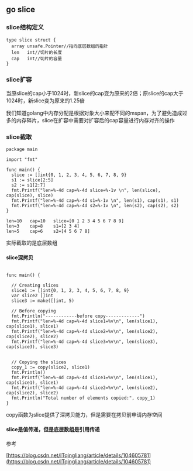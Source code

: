 ## go slice



### slice结构定义

```
type slice struct {
  array unsafe.Pointer//指向底层数组的指针
  len   int//切片的长度
  cap   int//切片的容量
}
```

### slice扩容

当原slice的cap小于1024时，新slice的cap变为原来的2倍；原slice的cap大于1024时，新slice变为原来的1.25倍

我们知道golang中内存分配是根据对象大小来配不同的mspan，为了避免造成过多的内存碎片，slice在扩容中需要对扩容后的cap容量进行内存对齐的操作



### slice截取

```
package main

import "fmt"

func main() {
  slice := []int{0, 1, 2, 3, 4, 5, 6, 7, 8, 9}
  s1 := slice[2:5]
  s2 := s1[2:7]
  fmt.Printf("len=%-4d cap=%-4d slice=%-1v \n", len(slice), cap(slice), slice)
  fmt.Printf("len=%-4d cap=%-4d s1=%-1v \n", len(s1), cap(s1), s1)
  fmt.Printf("len=%-4d cap=%-4d s2=%-1v \n", len(s2), cap(s2), s2)
}
```

```
len=10   cap=10   slice=[0 1 2 3 4 5 6 7 8 9] 
len=3    cap=8    s1=[2 3 4] 
len=5    cap=6    s2=[4 5 6 7 8]
```

实际截取的是底层数组



#### slice深拷贝

```

func main() {

  // Creating slices
  slice1 := []int{0, 1, 2, 3, 4, 5, 6, 7, 8, 9}
  var slice2 []int
  slice3 := make([]int, 5)

  // Before copying
  fmt.Println("------------before copy-------------")
  fmt.Printf("len=%-4d cap=%-4d slice1=%v\n", len(slice1), cap(slice1), slice1)
  fmt.Printf("len=%-4d cap=%-4d slice2=%v\n", len(slice2), cap(slice2), slice2)
  fmt.Printf("len=%-4d cap=%-4d slice3=%v\n", len(slice3), cap(slice3), slice3)


  // Copying the slices
  copy_1 := copy(slice2, slice1)
  fmt.Println()
  fmt.Printf("len=%-4d cap=%-4d slice1=%v\n", len(slice1), cap(slice1), slice1)
  fmt.Printf("len=%-4d cap=%-4d slice2=%v\n", len(slice2), cap(slice2), slice2)
  fmt.Println("Total number of elements copied:", copy_1)
}
```

copy函数为slice提供了深拷贝能力，但是需要在拷贝前申请内存空间



#### slice是值传递，但是底层数组是引用传递







































参考

[https://blog.csdn.net/ITqingliang/article/details/104605781](https://blog.csdn.net/ITqingliang/article/details/104605781)

